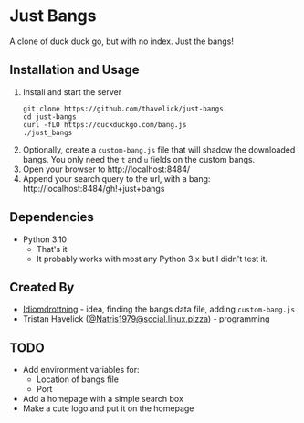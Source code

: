 # Just Bangs

A clone of duck duck go, but with no index. Just the bangs!

## Installation and Usage

1. Install and start the server
    ```
    git clone https://github.com/thavelick/just-bangs
    cd just-bangs
    curl -fLO https://duckduckgo.com/bang.js
    ./just_bangs
    ```
2. Optionally, create a `custom-bang.js` file that will shadow the
   downloaded bangs. You only need the `t` and `u` fields on the
   custom bangs.
3. Open your browser to http://localhost:8484/
4. Append your search query to the url, with a bang:
   http://localhost:8484/gh!+just+bangs

## Dependencies
* Python 3.10
  * That's it
  * It probably works with most any Python 3.x but I didn't test it.

## Created By
* [Idiomdrottning](https://idiomdrottning.org/about) - idea, finding the bangs data file, adding `custom-bang.js`
* Tristan Havelick ([@Natris1979@social.linux.pizza](https://social.linux.pizza/@Natris1979)) - programming

## TODO
* Add environment variables for:
  * Location of bangs file
  * Port
* Add a homepage with a simple search box
* Make a cute logo and put it on the homepage
